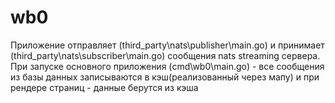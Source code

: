 # wb0

Приложение отправляет (third_party\nats\publisher\main.go)
и принимает (third_party\nats\subscriber\main.go) сообщения nats streaming сервера.
При запуске основного приложения (cmd\wb0\main.go) - все сообщения из базы данных записываются в кэш(реализованный через мапу) и при рендере страниц - данные берутся из кэша
